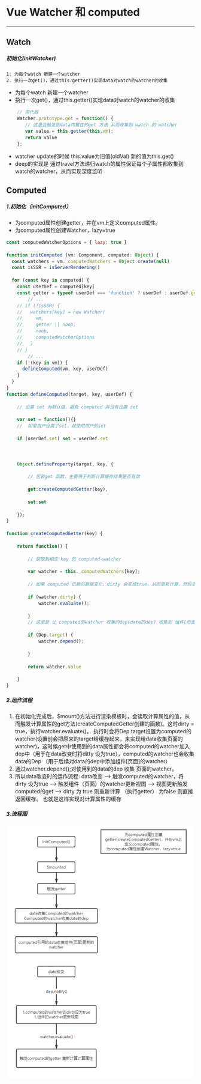 # Vue Watcher 和 computed
---


## Watch
##### 初始化(initWatcher)
```
1. 为每个watch 新建一个watcher
2. 执行一次get()，通过this.getter()实现data对watch的watcher的收集
```
* 为每个watch 新建一个watcher
* 执行一次get()，通过this.getter()实现data对watch的watcher的收集
```js
    // 简化版
    Watcher.prototype.get = function() {
       // 这里会触发到data内属性的get 方法 从而收集到 watch 的 watcher
       var value = this.getter(this.vm);
       return value
    };
```
* watcher update的时候 this.value为旧值(oldVal) 新的值为this.get()
* deep的实现是 通过travel方法递归watch的属性保证每个子属性都收集到watch的watcher，从而实现深度监听

## Computed
##### 1.初始化（initComputed）
* 为computed属性创建getter，并在vm上定义computed属性。
* 为computed属性创建Watcher，lazy=true
```js
const computedWatcherOptions = { lazy: true }

function initComputed (vm: Component, computed: Object) {
  const watchers = vm._computedWatchers = Object.create(null)
  const isSSR = isServerRendering()

  for (const key in computed) {
    const userDef = computed[key]
    const getter = typeof userDef === 'function' ? userDef : userDef.get
		// ...
    // if (!isSSR) {
    //   watchers[key] = new Watcher(
    //     vm,
    //     getter || noop,
    //     noop,
    //     computedWatcherOptions
    //   )
    // }
		// ...
    if (!(key in vm)) {
      defineComputed(vm, key, userDef)
    } 
  }
}
function defineComputed(target, key, userDef) {

    // 设置 set 为默认值，避免 computed 并没有设置 set

    var set = function(){}
    //  如果用户设置了set，就使用用户的set

    if (userDef.set) set = userDef.set



    Object.defineProperty(target, key, {

        // 包装get 函数，主要用于判断计算缓存结果是否有效

        get:createComputedGetter(key),

        set:set

    });
}

function createComputedGetter(key) {

    return function() {

        // 获取到相应 key 的 computed-watcher

        var watcher = this._computedWatchers[key];

        // 如果 computed 依赖的数据变化，dirty 会变成true，从而重新计算，然后更新缓存值 watcher.value

        if (watcher.dirty) {
            watcher.evaluate();

        }
        // 这里是 让 computed的watcher 收集的dep(date的dep) 收集到 组件(页面)的watcher

        if (Dep.target) {
            watcher.depend();

        }

        return watcher.value

    }
}
```
##### 2.运作流程
1. 在初始化完成后，$mount()方法进行渲染模板时，会读取计算属性的值，从而触发计算属性的get方法(createComputedGetter创建的函数)。这时dirty = true，执行watcher.evaluate()。
   执行时会将Dep.target设置为computed的watcher(设置前会把原来的target给缓存起来，来实现给data收集页面的watcher)，这时候get中使用到的data属性都会将computed的watcher加入dep中（用于在data改变时将ditty 设为true），computed的watcher也会收集data的Dep
   （用于后续对data的dep中添加组件[页面]的watcher）
2. 通过watcher.depend();对使用到的data的dep 收集 页面的watcher。
3. 所以data改变时的运作流程: data改变 --> 触发computed的watcher，将dirty 设为true --> 触发组件（页面）的watcher更新视图 --> 视图更新触发computed的get --> dirty 为 true 则重新计算
   （执行getter） 为false 则直接返回缓存。 也就是这样实现对计算属性的缓存
##### 3.流程图
   ![avatar](./20-0.1.png)
